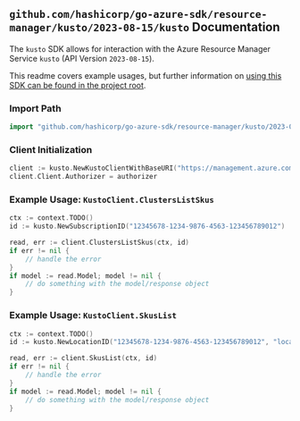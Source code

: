 
## `github.com/hashicorp/go-azure-sdk/resource-manager/kusto/2023-08-15/kusto` Documentation

The `kusto` SDK allows for interaction with the Azure Resource Manager Service `kusto` (API Version `2023-08-15`).

This readme covers example usages, but further information on [using this SDK can be found in the project root](https://github.com/hashicorp/go-azure-sdk/tree/main/docs).

### Import Path

```go
import "github.com/hashicorp/go-azure-sdk/resource-manager/kusto/2023-08-15/kusto"
```


### Client Initialization

```go
client := kusto.NewKustoClientWithBaseURI("https://management.azure.com")
client.Client.Authorizer = authorizer
```


### Example Usage: `KustoClient.ClustersListSkus`

```go
ctx := context.TODO()
id := kusto.NewSubscriptionID("12345678-1234-9876-4563-123456789012")

read, err := client.ClustersListSkus(ctx, id)
if err != nil {
	// handle the error
}
if model := read.Model; model != nil {
	// do something with the model/response object
}
```


### Example Usage: `KustoClient.SkusList`

```go
ctx := context.TODO()
id := kusto.NewLocationID("12345678-1234-9876-4563-123456789012", "locationValue")

read, err := client.SkusList(ctx, id)
if err != nil {
	// handle the error
}
if model := read.Model; model != nil {
	// do something with the model/response object
}
```

